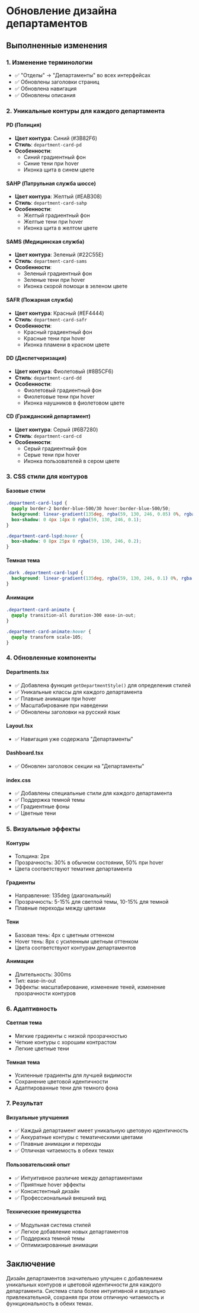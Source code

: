 # Обновление дизайна департаментов

## Выполненные изменения

### 1. Изменение терминологии
- ✅ "Отделы" → "Департаменты" во всех интерфейсах
- ✅ Обновлены заголовки страниц
- ✅ Обновлена навигация
- ✅ Обновлены описания

### 2. Уникальные контуры для каждого департамента

#### PD (Полиция)
- **Цвет контура**: Синий (#3B82F6)
- **Стиль**: `department-card-pd`
- **Особенности**:
  - Синий градиентный фон
  - Синие тени при hover
  - Иконка щита в синем цвете

#### SAHP (Патрульная служба шоссе)
- **Цвет контура**: Желтый (#EAB308)
- **Стиль**: `department-card-sahp`
- **Особенности**:
  - Желтый градиентный фон
  - Желтые тени при hover
  - Иконка щита в желтом цвете

#### SAMS (Медицинская служба)
- **Цвет контура**: Зеленый (#22C55E)
- **Стиль**: `department-card-sams`
- **Особенности**:
  - Зеленый градиентный фон
  - Зеленые тени при hover
  - Иконка скорой помощи в зеленом цвете

#### SAFR (Пожарная служба)
- **Цвет контура**: Красный (#EF4444)
- **Стиль**: `department-card-safr`
- **Особенности**:
  - Красный градиентный фон
  - Красные тени при hover
  - Иконка пламени в красном цвете

#### DD (Диспетчеризация)
- **Цвет контура**: Фиолетовый (#8B5CF6)
- **Стиль**: `department-card-dd`
- **Особенности**:
  - Фиолетовый градиентный фон
  - Фиолетовые тени при hover
  - Иконка наушников в фиолетовом цвете

#### CD (Гражданский департамент)
- **Цвет контура**: Серый (#6B7280)
- **Стиль**: `department-card-cd`
- **Особенности**:
  - Серый градиентный фон
  - Серые тени при hover
  - Иконка пользователей в сером цвете

### 3. CSS стили для контуров

#### Базовые стили
```css
.department-card-lspd {
  @apply border-2 border-blue-500/30 hover:border-blue-500/50;
  background: linear-gradient(135deg, rgba(59, 130, 246, 0.05) 0%, rgba(59, 130, 246, 0.1) 100%);
  box-shadow: 0 4px 14px 0 rgba(59, 130, 246, 0.1);
}

.department-card-lspd:hover {
  box-shadow: 0 8px 25px 0 rgba(59, 130, 246, 0.2);
}
```

#### Темная тема
```css
.dark .department-card-lspd {
  background: linear-gradient(135deg, rgba(59, 130, 246, 0.1) 0%, rgba(59, 130, 246, 0.15) 100%);
}
```

#### Анимации
```css
.department-card-animate {
  @apply transition-all duration-300 ease-in-out;
}

.department-card-animate:hover {
  @apply transform scale-105;
}
```

### 4. Обновленные компоненты

#### Departments.tsx
- ✅ Добавлена функция `getDepartmentStyle()` для определения стилей
- ✅ Уникальные классы для каждого департамента
- ✅ Плавные анимации при hover
- ✅ Масштабирование при наведении
- ✅ Обновлены заголовки на русский язык

#### Layout.tsx
- ✅ Навигация уже содержала "Департаменты"

#### Dashboard.tsx
- ✅ Обновлен заголовок секции на "Департаменты"

#### index.css
- ✅ Добавлены специальные стили для каждого департамента
- ✅ Поддержка темной темы
- ✅ Градиентные фоны
- ✅ Цветные тени

### 5. Визуальные эффекты

#### Контуры
- Толщина: 2px
- Прозрачность: 30% в обычном состоянии, 50% при hover
- Цвета соответствуют тематике департамента

#### Градиенты
- Направление: 135deg (диагональный)
- Прозрачность: 5-15% для светлой темы, 10-15% для темной
- Плавные переходы между цветами

#### Тени
- Базовая тень: 4px с цветным оттенком
- Hover тень: 8px с усиленным цветным оттенком
- Цвета соответствуют контурам департаментов

#### Анимации
- Длительность: 300ms
- Тип: ease-in-out
- Эффекты: масштабирование, изменение теней, изменение прозрачности контуров

### 6. Адаптивность

#### Светлая тема
- Мягкие градиенты с низкой прозрачностью
- Четкие контуры с хорошим контрастом
- Легкие цветные тени

#### Темная тема
- Усиленные градиенты для лучшей видимости
- Сохранение цветовой идентичности
- Адаптированные тени для темного фона

### 7. Результат

#### Визуальные улучшения
- ✅ Каждый департамент имеет уникальную цветовую идентичность
- ✅ Аккуратные контуры с тематическими цветами
- ✅ Плавные анимации и переходы
- ✅ Отличная читаемость в обеих темах

#### Пользовательский опыт
- ✅ Интуитивное различие между департаментами
- ✅ Приятные hover эффекты
- ✅ Консистентный дизайн
- ✅ Профессиональный внешний вид

#### Технические преимущества
- ✅ Модульная система стилей
- ✅ Легкое добавление новых департаментов
- ✅ Поддержка темной темы
- ✅ Оптимизированные анимации

## Заключение

Дизайн департаментов значительно улучшен с добавлением уникальных контуров и цветовой идентичности для каждого департамента. Система стала более интуитивной и визуально привлекательной, сохраняя при этом отличную читаемость и функциональность в обеих темах. 